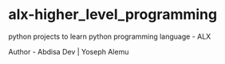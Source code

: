 # alx-higher_level_programming

python projects to learn python programming language - ALX

Author - Abdisa Dev | Yoseph Alemu
